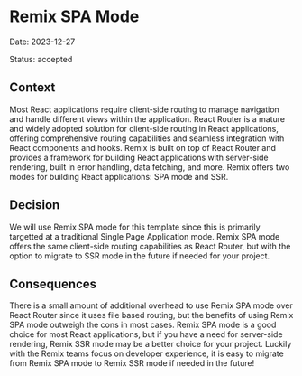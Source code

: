 # Remix SPA Mode

Date: 2023-12-27

Status: accepted

## Context

Most React applications require client-side routing to manage navigation and handle different views within the application. React Router is a mature and widely adopted solution for client-side routing in React applications, offering comprehensive routing capabilities and seamless integration with React components and hooks. Remix is built on top of React Router and provides a framework for building React applications with server-side rendering, built in error handling, data fetching, and more. Remix offers two modes for building React applications: SPA mode and SSR.

## Decision

We will use Remix SPA mode for this template since this is primarily targetted at a traditional Single Page Application mode. Remix SPA mode offers the same client-side routing capabilities as React Router, but with the option to migrate to SSR mode in the future if needed for your project.

## Consequences

There is a small amount of additional overhead to use Remix SPA mode over React Router since it uses file based routing, but the benefits of using Remix SPA mode outweigh the cons in most cases. Remix SPA mode is a good choice for most React applications, but if you have a need for server-side rendering, Remix SSR mode may be a better choice for your project. Luckily with the Remix teams focus on developer experience, it is easy to migrate from Remix SPA mode to Remix SSR mode if needed in the future!